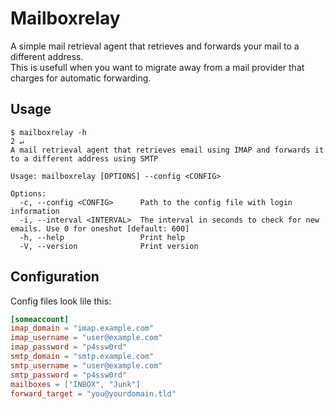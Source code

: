 # Mailboxrelay
A simple mail retrieval agent that retrieves and forwards your mail to a different address.  
This is usefull when you want to migrate away from a mail provider that charges for automatic forwarding.

## Usage
```
$ mailboxrelay -h                                                                                                          2 ↵
A mail retrieval agent that retrieves email using IMAP and forwards it to a different address using SMTP

Usage: mailboxrelay [OPTIONS] --config <CONFIG>

Options:
  -c, --config <CONFIG>      Path to the config file with login information
  -i, --interval <INTERVAL>  The interval in seconds to check for new emails. Use 0 for oneshot [default: 600]
  -h, --help                 Print help
  -V, --version              Print version
```

## Configuration
Config files look lile this:
```toml
[someaccount]
imap_domain = "imap.example.com"
imap_username = "user@example.com"
imap_password = "p4ssw0rd"
smtp_domain = "smtp.example.com"
smtp_username = "user@example.com"
smtp_password = "p4ssw0rd"
mailboxes = ["INBOX", "Junk"]
forward_target = "you@yourdomain.tld"
```